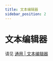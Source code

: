 ```yaml
---
title: 文本编辑器
sidebar_position: 2
---
```


# 文本编辑器

请见 [通用 | 文本编辑器](https://nitwikit.yizhan.wiki/preparation/text-editor)
